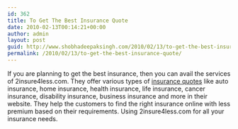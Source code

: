 ```yaml
---
id: 362
title: To Get The Best Insurance Quote
date: 2010-02-13T00:14:21+00:00
author: admin
layout: post
guid: http://www.shobhadeepaksingh.com/2010/02/13/to-get-the-best-insurance-quote/
permalink: /2010/02/13/to-get-the-best-insurance-quote/
---
```

If you are planning to get the best insurance, then you can avail the services of 2insure4less.com. They offer various types of [insurance quotes](http://www.2insure4less.com/) like auto insurance, home insurance, health insurance, life insurance, cancer insurance, disability insurance, business insurance and more in their website. They help the customers to find the right insurance online with less premium based on their requirements. Using 2insure4less.com for all your insurance needs.